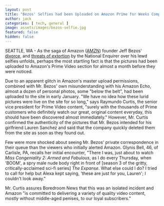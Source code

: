 ```yaml
---
layout: post
title: "Bezos' Selfies had been Uploaded on Amazon Prime for Weeks Completely Unnoticed"
author: jack
categories: [ tech, general ]
image: assets/images/bezos-selfie.jpg
featured: false
hidden: false
---
```


SEATTLE, WA - As the saga of Amazon ([AMZN](https://finance.yahoo.com/chart/AMZN)) founder Jeff Bezos' [divorce](https://www.washingtonpost.com/arts-entertainment/2019/01/09/jeff-bezos-announces-divorce-mackenzie-bezos-after-years-together/), and [threats of extortion](https://www.nytimes.com/2019/02/08/business/media/jeff-bezos-ami-national-enquirer-fight.html) by the National Enquirer over his lewd selfies unfolds, perhaps the most startling fact is that the pictures had been uploaded to Amazon's Prime Video section for almost a month before they were noticed.

Due to an apparent glitch in Amazon's master upload permissions, combined with Mr. Bezos' own misunderstanding with his Amazon Echo, almost a dozen of personal photos, some "below the belt", had been uploaded to the site in early January. "We have no idea how these lurid pictures were live on the site for so long," says Raymundo Curtis, the senior vice president for Prime Video content, "surely with the thousands of Prime customers who definitely watch our great, original content everyday, this should have been discovered almost immediately." However, Mr. Curtis confirmed the authenticity of the pictures that Mr. Bezos intended for his girlfriend Lauren Sanchez and said that the company quickly deleted them from the site as soon as they found out.

Few were more shocked about seeing Mr. Bezos' private correspondence in their queue than the viewers who initially alerted Amazon. Glynis Bell, 46, of Carlisle, PA, recalls her initial encounter, "There I was, just about to watch _Miss Congeniality 2: Armed and Fabulous_, as I do every Thursday, when 'BOOM', a spry male nude body right in front of [season 3 of the gritty, critically-acclaimed sci-fi series] _The Expanse_. What else could I do? I tried to call for help but Alexa kept saying, 'these are just for you, Lauren'; I couldn't look away."

Mr. Curtis assures Boredroom News that this was an isolated incident and Amazon "is committed to delivering a variety of quality video content, mostly without middle-aged penises, to our loyal subscribers."